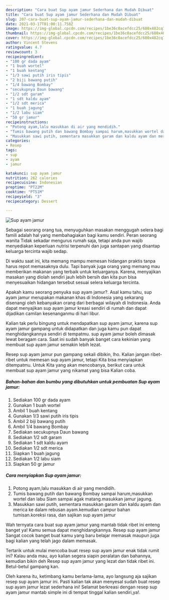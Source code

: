 ```yaml
---
description: "Cara buat Sup ayam jamur Sederhana dan Mudah Dibuat"
title: "Cara buat Sup ayam jamur Sederhana dan Mudah Dibuat"
slug: 207-cara-buat-sup-ayam-jamur-sederhana-dan-mudah-dibuat
date: 2021-03-17T01:00:11.758Z
image: https://img-global.cpcdn.com/recipes/1be36c0acefdcc25/680x482cq70/sup-ayam-jamur-foto-resep-utama.jpg
thumbnail: https://img-global.cpcdn.com/recipes/1be36c0acefdcc25/680x482cq70/sup-ayam-jamur-foto-resep-utama.jpg
cover: https://img-global.cpcdn.com/recipes/1be36c0acefdcc25/680x482cq70/sup-ayam-jamur-foto-resep-utama.jpg
author: Vincent Stevens
ratingvalue: 4.7
reviewcount: 3
recipeingredient:
- "100 gr dada ayam"
- "1 buah wortel"
- "1 buah kentang"
- "1/3 sawi putih iris tipis"
- "2 biji bawang putih"
- "1/4 bawang Bombay"
- "secukupnya Daun bawang"
- "1/2 sdt garam"
- "1 sdt kaldu ayam"
- "1/2 sdt merica"
- "1 buah jagung"
- "1/2 labu siam"
- "50 gr jamur"
recipeinstructions:
- "Potong ayam,lalu masukkan di air yang mendidih."
- "Tumis bawang putih dan bawang Bombay sampai harum,masukkan wortel dan labu Siam sampai agak matang.masukkan jamur jagung."
- "Masukkan sawi putih, sementara masukkan garam dan kaldu ayam dan merica ke dalam rebusan ayam.kemudian campur bahan tumisan.koreksi rasa, dan sajikan sup ayam jamur"
categories:
- Resep
tags:
- sup
- ayam
- jamur

katakunci: sup ayam jamur 
nutrition: 262 calories
recipecuisine: Indonesian
preptime: "PT22M"
cooktime: "PT51M"
recipeyield: "3"
recipecategory: Dessert

---
```



![Sup ayam jamur](https://img-global.cpcdn.com/recipes/1be36c0acefdcc25/680x482cq70/sup-ayam-jamur-foto-resep-utama.jpg)

Sebagai seorang orang tua, menyuguhkan masakan menggugah selera bagi famili adalah hal yang membahagiakan bagi kamu sendiri. Peran seorang  wanita Tidak sekadar mengurus rumah saja, tetapi anda pun wajib menyediakan keperluan nutrisi terpenuhi dan juga santapan yang disantap keluarga tercinta wajib sedap.

Di waktu  saat ini, kita memang mampu memesan hidangan praktis tanpa harus repot memasaknya dulu. Tapi banyak juga orang yang memang mau memberikan makanan yang terbaik untuk keluarganya. Karena, menyajikan masakan yang diolah sendiri jauh lebih bersih dan kita pun bisa menyesuaikan hidangan tersebut sesuai selera keluarga tercinta. 



Apakah kamu seorang penyuka sup ayam jamur?. Asal kamu tahu, sup ayam jamur merupakan makanan khas di Indonesia yang sekarang disenangi oleh kebanyakan orang dari berbagai wilayah di Indonesia. Anda dapat menyajikan sup ayam jamur kreasi sendiri di rumah dan dapat dijadikan camilan kesenanganmu di hari libur.

Kalian tak perlu bingung untuk mendapatkan sup ayam jamur, karena sup ayam jamur gampang untuk didapatkan dan juga kamu pun dapat menghidangkannya sendiri di tempatmu. sup ayam jamur boleh dimasak lewat beragam cara. Saat ini sudah banyak banget cara kekinian yang membuat sup ayam jamur semakin lebih lezat.

Resep sup ayam jamur pun gampang sekali dibikin, lho. Kalian jangan ribet-ribet untuk memesan sup ayam jamur, tetapi Kita bisa menyiapkan ditempatmu. Untuk Kita yang akan mencobanya, berikut cara untuk membuat sup ayam jamur yang nikamat yang bisa Kalian coba.

<!--inarticleads1-->

##### Bahan-bahan dan bumbu yang dibutuhkan untuk pembuatan Sup ayam jamur:

1. Sediakan 100 gr dada ayam
1. Gunakan 1 buah wortel
1. Ambil 1 buah kentang
1. Gunakan 1/3 sawi putih iris tipis
1. Ambil 2 biji bawang putih
1. Ambil 1/4 bawang Bombay
1. Sediakan secukupnya Daun bawang
1. Sediakan 1/2 sdt garam
1. Sediakan 1 sdt kaldu ayam
1. Sediakan 1/2 sdt merica
1. Siapkan 1 buah jagung
1. Sediakan 1/2 labu siam
1. Siapkan 50 gr jamur




<!--inarticleads2-->

##### Cara menyiapkan Sup ayam jamur:

1. Potong ayam,lalu masukkan di air yang mendidih.
1. Tumis bawang putih dan bawang Bombay sampai harum,masukkan wortel dan labu Siam sampai agak matang.masukkan jamur jagung.
1. Masukkan sawi putih, sementara masukkan garam dan kaldu ayam dan merica ke dalam rebusan ayam.kemudian campur bahan tumisan.koreksi rasa, dan sajikan sup ayam jamur




Wah ternyata cara buat sup ayam jamur yang mantab tidak ribet ini enteng banget ya! Kamu semua dapat menghidangkannya. Resep sup ayam jamur Sangat cocok banget buat kamu yang baru belajar memasak maupun juga bagi kalian yang telah jago dalam memasak.

Tertarik untuk mulai mencoba buat resep sup ayam jamur enak tidak rumit ini? Kalau anda mau, ayo kalian segera siapin peralatan dan bahannya, kemudian bikin deh Resep sup ayam jamur yang lezat dan tidak ribet ini. Betul-betul gampang kan. 

Oleh karena itu, ketimbang kamu berlama-lama, ayo langsung aja sajikan resep sup ayam jamur ini. Pasti kalian tak akan menyesal sudah buat resep sup ayam jamur lezat sederhana ini! Selamat berkreasi dengan resep sup ayam jamur mantab simple ini di tempat tinggal kalian sendiri,ya!.


